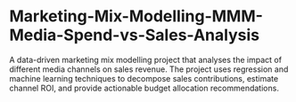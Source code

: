 # Marketing-Mix-Modelling-MMM-Media-Spend-vs-Sales-Analysis
A data-driven marketing mix modelling project that analyses the impact of different media channels on sales revenue. The project uses regression and machine learning techniques to decompose sales contributions, estimate channel ROI, and provide actionable budget allocation recommendations.
